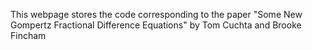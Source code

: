 This webpage stores the code corresponding to the paper "Some New Gompertz Fractional Difference Equations" by Tom Cuchta and Brooke Fincham
